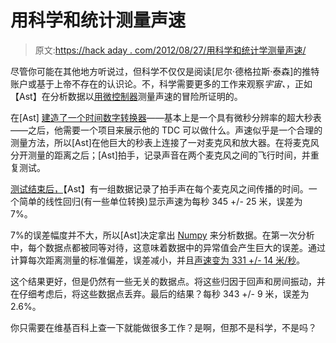 # 用科学和统计测量声速

> 原文:[https://hack aday . com/2012/08/27/用科学和统计学测量声速/](https://hackaday.com/2012/08/27/measuring-the-speed-of-sound-with-science-and-statistics/)

尽管你可能在其他地方听说过，但科学不仅仅是阅读[尼尔·德格拉斯·泰森]的推特账户或基于上帝不存在的认识论。不，科学需要更多的工作来观察*宇宙、*，正如【Ast】在分析数据以[用微控制器](http://flavourmixing.wordpress.com/2012/08/22/measuring-the-speed-of-sound/)测量声速的冒险所证明的。

在[Ast] [建造了一个时间数字转换器](http://flavourmixing.wordpress.com/2012/08/07/timing-is-crucial/)——基本上是一个具有微秒分辨率的超大秒表——之后，他需要一个项目来展示他的 TDC 可以做什么。声速似乎是一个合理的测量方法，所以[Ast]在他巨大的秒表上连接了一对麦克风和放大器。在将麦克风分开测量的距离之后；[Ast]拍手，记录声音在两个麦克风之间的飞行时间，并重复测试。

[测试结束后，](http://flavourmixing.wordpress.com/2012/08/22/measuring-the-speed-of-sound/2/)【Ast】有一组数据记录了拍手声在每个麦克风之间传播的时间。一个简单的线性回归(有一些单位转换)显示声速为每秒 345 +/- 25 米，误差为 7%。

7%的误差幅度并不大，所以[Ast]决定拿出 [Numpy](http://numpy.scipy.org/) 来分析数据。在第一次分析中，每个数据点都被同等对待，这意味着数据中的异常值会产生巨大的误差。通过计算每次距离测量的标准偏差，误差减小，并且[声速变为 331 +/- 14 米/秒](http://flavourmixing.wordpress.com/2012/08/22/measuring-the-speed-of-sound/3/)。

这个结果更好，但是仍然有一些无关的数据点。将这些归因于回声和房间振动，并在仔细考虑后，将这些数据点丢弃。最后的结果？每秒 343 +/- 9 米，误差为 2.6%。

你只需要在维基百科上查一下就能做很多工作？是啊，但那不是科学，不是吗？